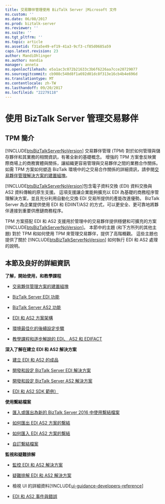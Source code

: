 ```yaml
---
title: 交易夥伴管理使用 BizTalk Server |Microsoft 文件
ms.custom: ''
ms.date: 06/08/2017
ms.prod: biztalk-server
ms.reviewer: ''
ms.suite: ''
ms.tgt_pltfrm: ''
ms.topic: article
ms.assetid: f31a5e49-ef19-41a3-9cf3-cf85d0685a59
caps.latest.revision: 23
author: MandiOhlinger
ms.author: mandia
manager: anneta
ms.openlocfilehash: e5a1ac3c072b21633c3b6f6226aa7cce20729077
ms.sourcegitcommit: cb908c540d8f1a692d01dc8f313e16cb4b4e696d
ms.translationtype: MT
ms.contentlocale: zh-TW
ms.lasthandoff: 09/20/2017
ms.locfileid: "22279118"
---
```

# <a name="trading-partner-management-using-biztalk-server"></a>使用 BizTalk Server 管理交易夥伴
## <a name="introduction-to-tpm"></a>TPM 簡介
[!INCLUDE[btsBizTalkServerNoVersion](../includes/btsbiztalkservernoversion-md.md)] 交易夥伴管理 (TPM) 對於如何管理與儲存夥伴和其業務的相關資訊，有著全新的基礎概念。 增強的 TPM 方案會反映實際商場上的商務實體與關係，讓組織更容易管理與交易夥伴之間的業務合作關係。 如需 TPM 方案如何塑造 BizTalk 環境中的之交易合作關係的詳細資訊，請參閱[交易夥伴管理解決方案的建置組塊](../core/building-blocks-of-a-trading-partner-management-solution.md)。  
  
 [!INCLUDE[btsBizTalkServerNoVersion](../includes/btsbiztalkservernoversion-md.md)]包含電子資料交換 (EDI) 資料交換與 AS2 資料傳輸的原生支援。 這項支援讓企業能夠擴充以 EDI 為基礎的商務程序管理解決方案，並且充分利用自動化交換 EDI 交易所提供的產能改進優勢。 BizTalk Server 為企業提供使用 EDI 和 EDIINT/AS2 的方式，可以更安全、更可靠地將夥伴連接到重要供應鏈商務程序。  
  
 TPM 方案搭配 EDI 和 AS2 支援用於管理中的交易夥伴提供穩健和可擴充的方案[!INCLUDE[btsBizTalkServerNoVersion](../includes/btsbiztalkservernoversion-md.md)]。 本節中的主題 (和下方所列的其他主題) 對於 TPM 和如何使用 TPM 來管理交易夥伴，提供了高階概觀。 這些主題也提供了關於 [!INCLUDE[btsBizTalkServerNoVersion](../includes/btsbiztalkservernoversion-md.md)] 如何執行 EDI 和 AS2 處理的說明。  
  
## <a name="in-this-section-and-more-good-info"></a>本節及良好的詳細資訊

**了解，開始使用，和教學課程**  

-   [交易夥伴管理方案的建置組塊](../core/building-blocks-of-a-trading-partner-management-solution.md)  
  
-   [BizTalk Server EDI 功能](../core/biztalk-server-edi-functionality.md)  
  
-   [BizTalk Server AS2 功能](../core/biztalk-server-as2-functionality.md)  

- [EDI 和 AS2 方案架構](../core/edi-and-as2-solution-architecture.md)

-   [環境最佳化的後續設定步驟](../install-and-config-guides/post-configuration-steps-to-optimize-your-environment.md) 

- [教學課程和逐步解說的 EDI、 AS2 和 EDIFACT](../core/tutorials-and-walkthroughs-for-edi-as2-and-edifact.md)


**深入了解在建立 EDI 和 AS2 解決方案**
- [建立 EDI 和 AS2 的成品](../core/managing-edi-and-as2-solutions.md)

- [開發和設定 BizTalk Server EDI 解決方案](../core/developing-and-configuring-biztalk-server-edi-solutions.md)

- [開發和設定 BizTalk Server AS2 解決方案](../core/developing-and-configuring-biztalk-server-as2-solutions.md)

-   [EDI 和 AS2 SDK 範例）](../core/edi-and-as2-biztalk-server-samples-folder.md)  


 **使用繫結檔案**  

- [匯入或匯出為新的 BizTalk Server 2016 中使用繫結檔案](../core/use-binding-files-to-import-or-export.md)  

-   [如何匯出 EDI AS2 方案的繫結](../core/how-to-export-bindings-for-an-edi-as2-solution.md)  
  
-   [如何匯入 EDI AS2 方案的繫結](../core/how-to-import-bindings-for-an-edi-as2-solution.md)  
  
-   [自訂繫結檔案](../core/customizing-binding-files.md)  


**監視和疑難排解**

- [監控 EDI 和 AS2 解決方案](../core/monitoring-edi-and-as2-solutions.md)

- [疑難排解 EDI 和 AS2 解決方案](../core/troubleshooting-edi-and-as2-solutions.md)
  
-   檢視 UI 的詳細資料[!INCLUDE[ui-guidance-developers-reference](../includes/ui-guidance-developers-reference.md)] 
  
-   [EDI 和 AS2 事件與錯誤](../core/edi-and-as2-events-and-errors.md)
 


  
